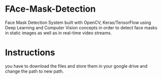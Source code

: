# FAce-Mask-Detection
Face Mask Detection System built with OpenCV, Keras/TensorFlow using Deep Learning and Computer Vision concepts in order to detect face masks in static images as well as in real-time video streams.
# Instructions
you have to download the files and store them in your google drive and change the path to new path. 
